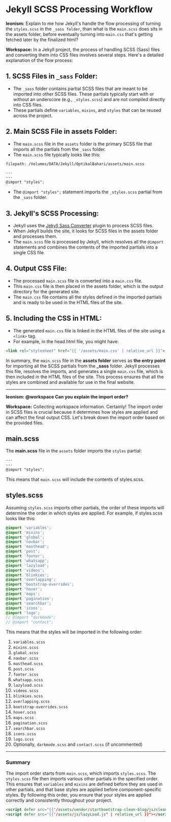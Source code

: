 # Jekyll SCSS Processing Workflow

**leonism:** Explain to me how Jekyll's handle the flow processing of turning the `styles.scss` in the `_sass folder`, than what is the `main.scss` does sits in the assets folder, before eventually turning into `main.css` that's getting fetched later by the finalized html?

**Workspace:** In a Jekyll project, the process of handling SCSS (Sass) files and converting them into CSS files involves several steps. Here's a detailed explanation of the flow process:

## 1. **SCSS Files in `_sass` Folder**:

- The `_sass` folder contains partial SCSS files that are meant to be imported into other SCSS files. These partials typically start with or without an underscore (e.g., `_styles.scss`) and are not compiled directly into CSS files.
- These partials define `variables`, `mixins`, and `styles` that can be reused across the project.

## 2. **Main SCSS File in assets Folder**:

- The `main.scss` file in the `assets` folder is the primary SCSS file that imports all the partials from the `_sass` folder.
- The `main.scss` file typically looks like this:

```shell
filepath: /Volumes/DATA/Jekyll/OptikalBahari/assets/main.scss
```

```scss
---
---
@import "styles";
```

- The `@import "styles";` statement imports the `_styles.scss` partial from the `_sass` folder.

## 3. **Jekyll's SCSS Processing**:

- Jekyll uses the [Jekyll Sass Converter](https://jekyllrb.com/docs/assets/) plugin to process SCSS files.
- When Jekyll builds the site, it looks for SCSS files in the assets folder and processes them.
- The `main.scss` file is processed by Jekyll, which resolves all the `@import` statements and combines the contents of the imported partials into a single CSS file.

## 4. **Output CSS File**:

- The processed `main.scss` file is converted into a `main.css` file.
- This `main.css` file is then placed in the assets folder, which is the output directory for the generated site.
- The `main.css` file contains all the styles defined in the imported partials and is ready to be used in the HTML files of the site.

## 5. **Including the CSS in HTML**:
- The generated `main.css` file is linked in the HTML files of the site using a `<link>` tag.
- For example, in the head.html file, you might have:

```html
<link rel="stylesheet" href="{{ '/assets/main.css' | relative_url }}">
```

In summary, the `main.scss` file in the **assets folder** serves as **the entry point** for importing all the SCSS partials from the **_sass** folder. Jekyll processes this file, resolves the imports, and generates a single `main.css` file, which is then included in the HTML files of the site. This process ensures that all the styles are combined and available for use in the final website.

---
**leonism: @workspace Can you explain the import order?**

**Workspace:** Collecting workspace information. Certainly! The import order in SCSS files is crucial because it determines how styles are applied and can affect the final output CSS. Let's break down the import order based on the provided files.

## main.scss

The **main.scss** file in the `assets` folder imports the `styles` partial:

```scss
---
---
@import "styles";
```

This means that `main.scss` will include the contents of styles.scss.

## styles.scss

Assuming `styles.scss` imports other partials, the order of these imports will determine the order in which styles are applied. For example, if styles.scss looks like this:

```scss
@import 'variables';
@import 'mixins';
@import 'global';
@import 'navbar';
@import 'masthead';
@import 'post';
@import 'footer';
@import 'whatsapp';
@import 'lazyload';
@import 'videos';
@import 'blinkies';
@import 'overlapping';
@import 'bootstrap-overrides';
@import 'hover';
@import 'maps';
@import 'pagination';
@import 'searchbar';
@import 'icons';
@import 'logo';
// @import "darkmode";
// @import "contact";
```
This means that the styles will be imported in the following order:

1. `variables.scss`
2. `mixins.scss`
3. `global.scss`
4. `navbar.scss`
5. `masthead.scss`
6. `post.scss`
7. `footer.scss`
8. `whatsapp.scss`
9. `lazyload.scss`
10. `videos.scss`
11. `blinkies.scss`
12. `overlapping.scss`
13. `bootstrap-overrides.scss`
14. `hover.scss`
15. `maps.scss`
16. `pagination.scss`
17. `searchbar.scss`
18. `icons.scss`
19. `logo.scss`
20. Optionally, `darkmode.scss` and `contact.scss` (if uncommented)
---
### Summary

The import order starts from `main.scss`, which imports `styles.scss`. The `styles.scss` file then imports various other partials in the specified order. This ensures that `variables` and `mixins` are defined before they are used in other partials, and that base styles are applied before component-specific styles. By following this order, you ensure that your styles are applied correctly and consistently throughout your project.

```html
<script defer src="{{"/assets/vendor/startbootstrap-clean-blog/js/clean-blog.min.js" | relative_url }}"></script>
<script defer src="{{"/assets/js/lazyLoad.js" | relative_url }}"></script>
```
